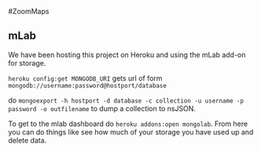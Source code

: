 #ZoomMaps

## mLab
We have been hosting this project on Heroku and using the mLab add-on for storage.

`heroku config:get MONGODB_URI` gets url of form `mongodb://username:password@hostport/database`

do `mongoexport -h hostport -d database -c collection -u username -p password -o outfilename` to dump a collection to nsJSON.


To get to the mlab dashboard do `heroku addons:open mongolab`. From here you can do things like see how much of your storage you have used up and delete data.
